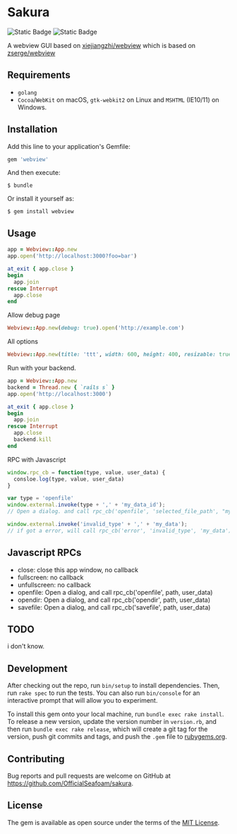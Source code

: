 # Sakura

![Static Badge](https://img.shields.io/badge/build-unknown-pink)
![Static Badge](https://img.shields.io/badge/version-0.1.7-pink)


A webview GUI based on [xiejiangzhi/webview](https://github.com/xiejiangzhi/webview) which is based on [zserge/webview](https://github.com/zserge/webview)


## Requirements

* `golang`
* `Cocoa`/`WebKit` on macOS, `gtk-webkit2` on Linux and `MSHTML` (IE10/11) on Windows.


## Installation

Add this line to your application's Gemfile:

```ruby
gem 'webview'
```

And then execute:

    $ bundle

Or install it yourself as:

    $ gem install webview

## Usage

```ruby
app = Webview::App.new
app.open('http://localhost:3000?foo=bar')

at_exit { app.close }
begin
  app.join
rescue Interrupt
  app.close
end
```

Allow debug page

```ruby
Webview::App.new(debug: true).open('http://example.com')
```

All options

```ruby
Webview::App.new(title: 'ttt', width: 600, height: 400, resizable: true, debug: true)
```

Run with your backend.

```ruby
app = Webview::App.new
backend = Thread.new { `rails s` }
app.open('http://localhost:3000')

at_exit { app.close }
begin
  app.join
rescue Interrupt
  app.close
  backend.kill
end
```

RPC with Javascript

```javascript
window.rpc_cb = function(type, value, user_data) {
  consloe.log(type, value, user_data)
}

var type = 'openfile'
window.external.invoke(type + ',' + 'my_data_id');
// Open a dialog. and call rpc_cb('openfile', 'selected_file_path', "my_data_id") after user choice file.

window.external.invoke('invalid_type' + ',' + 'my_data');
// if got a error, will call rpc_cb('error', 'invalid_type', 'my_data')
```

## Javascript RPCs

* close: close this app window, no callback
* fullscreen: no callback
* unfullscreen: no callback
* openfile: Open a dialog, and call rpc_cb('openfile', path, user_data) 
* opendir: Open a dialog, and call rpc_cb('opendir', path, user_data) 
* savefile: Open a dialog, and call rpc_cb('savefile', path, user_data) 


## TODO

i don't know.

## Development

After checking out the repo, run `bin/setup` to install dependencies. Then, run `rake spec` to run the tests. You can also run `bin/console` for an interactive prompt that will allow you to experiment.

To install this gem onto your local machine, run `bundle exec rake install`. To release a new version, update the version number in `version.rb`, and then run `bundle exec rake release`, which will create a git tag for the version, push git commits and tags, and push the `.gem` file to [rubygems.org](https://rubygems.org).

## Contributing

Bug reports and pull requests are welcome on GitHub at https://github.com/OfficialSeafoam/sakura.

## License

The gem is available as open source under the terms of the [MIT License](https://opensource.org/licenses/MIT).
